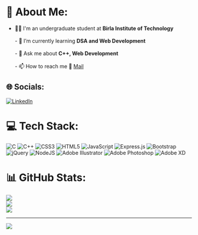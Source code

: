 # 💫 About Me:
- 👨‍💻 I'm an undergraduate student at **Birla Institute of Technology**<br><br>- 🌱 I’m currently learning **DSA and Web Development**<br><br>- 💬 Ask me about **C++, Web Development**<br><br>- 📫 How to reach me 📧 [Mail](mailto:yashraj7346@gmail.com)


## 🌐 Socials:
[![LinkedIn](https://img.shields.io/badge/LinkedIn-%230077B5.svg?logo=linkedin&logoColor=white)](https://linkedin.com/in/https://www.linkedin.com/in/yashaswi-kumar-500774188/) 

# 💻 Tech Stack:
![C](https://img.shields.io/badge/c-%2300599C.svg?style=for-the-badge&logo=c&logoColor=white) ![C++](https://img.shields.io/badge/c++-%2300599C.svg?style=for-the-badge&logo=c%2B%2B&logoColor=white) ![CSS3](https://img.shields.io/badge/css3-%231572B6.svg?style=for-the-badge&logo=css3&logoColor=white) ![HTML5](https://img.shields.io/badge/html5-%23E34F26.svg?style=for-the-badge&logo=html5&logoColor=white) ![JavaScript](https://img.shields.io/badge/javascript-%23323330.svg?style=for-the-badge&logo=javascript&logoColor=%23F7DF1E) ![Express.js](https://img.shields.io/badge/express.js-%23404d59.svg?style=for-the-badge&logo=express&logoColor=%2361DAFB) ![Bootstrap](https://img.shields.io/badge/bootstrap-%23563D7C.svg?style=for-the-badge&logo=bootstrap&logoColor=white) ![jQuery](https://img.shields.io/badge/jquery-%230769AD.svg?style=for-the-badge&logo=jquery&logoColor=white) ![NodeJS](https://img.shields.io/badge/node.js-6DA55F?style=for-the-badge&logo=node.js&logoColor=white) ![Adobe Illustrator](https://img.shields.io/badge/adobeillustrator-%23FF9A00.svg?style=for-the-badge&logo=adobeillustrator&logoColor=white) ![Adobe Photoshop](https://img.shields.io/badge/adobephotoshop-%2331A8FF.svg?style=for-the-badge&logo=adobephotoshop&logoColor=white) ![Adobe XD](https://img.shields.io/badge/Adobe%20XD-470137?style=for-the-badge&logo=Adobe%20XD&logoColor=#FF61F6)
# 📊 GitHub Stats:
![](https://github-readme-stats.vercel.app/api?username=yashraj0408&theme=react&hide_border=false&include_all_commits=false&count_private=false)<br/>
![](https://github-readme-streak-stats.herokuapp.com/?user=yashraj0408&theme=react&hide_border=false)<br/>
![](https://github-readme-stats.vercel.app/api/top-langs/?username=yashraj0408&theme=react&hide_border=false&include_all_commits=false&count_private=false&layout=compact)

---
[![](https://visitcount.itsvg.in/api?id=yashraj0408&icon=0&color=0)](https://visitcount.itsvg.in)
